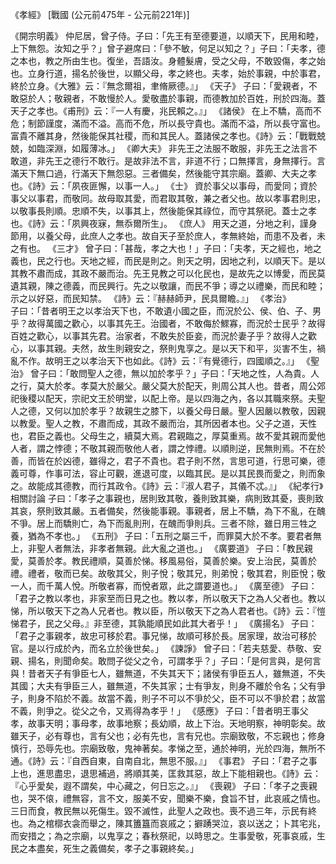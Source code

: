   《孝經》
  [戰國 (公元前475年 - 公元前221年)]

  《開宗明義》
  仲尼居，曾子侍。子曰：「先王有至德要道，以順天下，民用和睦，上下無怨。汝知之乎？」曾子避席曰：「參不敏，何足以知之？」子曰：「夫孝，德之本也，教之所由生也。復坐，吾語汝。身體髮膚，受之父母，不敢毀傷，孝之始也。立身行道，揚名於後世，以顯父母，孝之終也。夫孝，始於事親，中於事君，終於立身。《大雅》云：『無念爾祖，聿脩厥德。』」
  《天子》
  子曰：「愛親者，不敢惡於人；敬親者，不敢慢於人。愛敬盡於事親，而德教加於百姓，刑於四海。蓋天子之孝也。《甫刑》云：『一人有慶，兆民賴之。』」
  《諸侯》
  在上不驕，高而不危；制節謹度，滿而不溢。高而不危，所以長守貴也。滿而不溢，所以長守富也。富貴不離其身，然後能保其社稷，而和其民人。蓋諸侯之孝也。《詩》云：「戰戰兢兢，如臨深淵，如履薄冰。」
  《卿大夫》
  非先王之法服不敢服，非先王之法言不敢道，非先王之德行不敢行。是故非法不言，非道不行；口無擇言，身無擇行。言滿天下無口過，行滿天下無怨惡。三者備矣，然後能守其宗廟。蓋卿、大夫之孝也。《詩》云：「夙夜匪懈，以事一人。」
  《士》
  資於事父以事母，而愛同；資於事父以事君，而敬同。故母取其愛，而君取其敬，兼之者父也。故以孝事君則忠，以敬事長則順。忠順不失，以事其上，然後能保其祿位，而守其祭祀。蓋士之孝也。《詩》云：「夙興夜寐，無忝爾所生」。
  《庶人》
  用天之道，分地之利，謹身節用，以養父母，此庶人之孝也。故自天子至於庶人，孝無終始，而患不及者，未之有也。
  《三才》
  曾子曰：「甚哉，孝之大也！」子曰：「夫孝，天之經也，地之義也，民之行也。天地之經，而民是則之。則天之明，因地之利，以順天下。是以其教不肅而成，其政不嚴而治。先王見教之可以化民也，是故先之以博愛，而民莫遺其親，陳之德義，而民興行。先之以敬讓，而民不爭；導之以禮樂，而民和睦；示之以好惡，而民知禁。    《詩》云：『赫赫師尹，民具爾瞻。』」
  《孝治》	
  子曰：「昔者明王之以孝治天下也，不敢遺小國之臣，而況於公、侯、伯、子、男乎？故得萬國之歡心，以事其先王。治國者，不敢侮於鰥寡，而況於士民乎？故得百姓之歡心，以事其先君。治家者，不敢失於臣妾，而況於妻子乎？故得人之歡心，以事其親。夫然，故生則親安之，祭則鬼享之。是以天下和平，災害不生，禍亂不作。故明王之以孝治天下也如此。《詩》云：『有覺德行，四國順之。』」
  《聖治》
  曾子曰：「敢問聖人之德，無以加於孝乎？」子曰：「天地之性，人為貴。人之行，莫大於孝。孝莫大於嚴父。嚴父莫大於配天，則周公其人也。昔者，周公郊祀後稷以配天，宗祀文王於明堂，以配上帝。是以四海之內，各以其職來祭。夫聖人之德，又何以加於孝乎？故親生之膝下，以養父母日嚴。聖人因嚴以教敬，因親以教愛。聖人之教，不肅而成，其政不嚴而治，其所因者本也。父子之道，天性也，君臣之義也。父母生之，續莫大焉。君親臨之，厚莫重焉。故不愛其親而愛他人者，謂之悖德；不敬其親而敬他人者，謂之悖禮。以順則逆，民無則焉。不在於善，而皆在於凶德，雖得之，君子不貴也。君子則不然，言思可道，行思可樂，德義可尊，作事可法，容止可觀，進退可度，以臨其民。是以其民畏而愛之，則而象之。故能成其德教，而行其政令。《詩》云：『淑人君子，其儀不忒。』」
  《紀孝行》相關討論
  子曰：「孝子之事親也，居則致其敬，養則致其樂，病則致其憂，喪則致其哀，祭則致其嚴。五者備矣，然後能事親。事親者，居上不驕，為下不亂，在醜不爭。居上而驕則亡，為下而亂則刑，在醜而爭則兵。三者不除，雖日用三牲之養，猶為不孝也。」
  《五刑》
  子曰：「五刑之屬三千，而罪莫大於不孝。要君者無上，非聖人者無法，非孝者無親。此大亂之道也。」
  《廣要道》
  子曰：「教民親愛，莫善於孝。教民禮順，莫善於悌。移風易俗，莫善於樂。安上治民，莫善於禮。禮者，敬而已矣。故敬其父，則子悅；敬其兄，則弟悅；敬其君，則臣悅；敬一人，而千萬人悅。所敬者寡，而悅者眾，此之謂要道也。」
  《廣至德》	
  子曰：「君子之教以孝也，非家至而日見之也。教以孝，所以敬天下之為人父者也。教以悌，所以敬天下之為人兄者也。教以臣，所以敬天下之為人君者也。《詩》云：『愷悌君子，民之父母。』非至德，其孰能順民如此其大者乎！」
  《廣揚名》
  子曰：「君子之事親孝，故忠可移於君。事兄悌，故順可移於長。居家理，故治可移於官。是以行成於內，而名立於後世矣。」
  《諫諍》
  曾子曰：「若夫慈愛、恭敬、安親、揚名，則聞命矣。敢問子從父之令，可謂孝乎？」子曰：「是何言與，是何言與！昔者天子有爭臣七人，雖無道，不失其天下；諸侯有爭臣五人，雖無道，不失其國；大夫有爭臣三人，雖無道，不失其家；士有爭友，則身不離於令名；父有爭子，則身不陷於不義。故當不義，則子不可以不爭於父，臣不可以不爭於君；故當不義，則爭之。從父之令，又焉得為孝乎！」
  《感應》
  子曰：「昔者明王事父孝，故事天明；事母孝，故事地察；長幼順，故上下治。天地明察，神明彰矣。故雖天子，必有尊也，言有父也；必有先也，言有兄也。宗廟致敬，不忘親也；修身慎行，恐辱先也。宗廟致敬，鬼神著矣。孝悌之至，通於神明，光於四海，無所不通。《詩》云：『自西自東，自南自北，無思不服。』」
  《事君》
  子曰：「君子之事上也，進思盡忠，退思補過，將順其美，匡救其惡，故上下能相親也。《詩》云：『心乎愛矣，遐不謂矣，中心藏之，何日忘之。』」
  《喪親》
  子曰：「孝子之喪親也，哭不偯，禮無容，言不文，服美不安，聞樂不樂，食旨不甘，此哀戚之情也。三日而食，教民無以死傷生。毀不滅性，此聖人之政也。喪不過三年，示民有終也。為之棺槨衣衾而舉之，陳其簠簋而哀戚之；擗踴哭泣，哀以送之；卜其宅兆，而安措之；為之宗廟，以鬼享之；春秋祭祀，以時思之。生事愛敬，死事哀戚，生民之本盡矣，死生之義備矣，孝子之事親終矣。」
